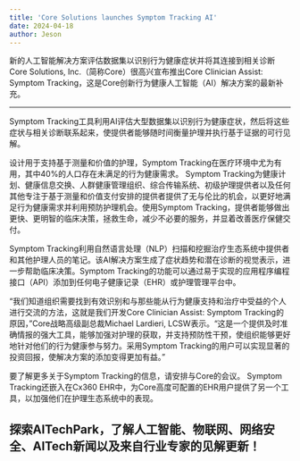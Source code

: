 ```yaml
---
title: 'Core Solutions launches Symptom Tracking AI'
date: 2024-04-18
author: Jeson
---
```


新的人工智能解决方案评估数据集以识别行为健康症状并将其连接到相关诊断
Core Solutions, Inc.（简称Core）很高兴宣布推出Core Clinician Assist: Symptom Tracking，这是Core创新行为健康人工智能（AI）解决方案的最新补充。

---
Symptom Tracking工具利用AI评估大型数据集以识别行为健康症状，然后将这些症状与相关诊断联系起来，使提供者能够随时间衡量护理并执行基于证据的可行见解。

设计用于支持基于测量和价值的护理，Symptom Tracking在医疗环境中尤为有用，其中40%的人口存在未满足的行为健康需求。 Symptom Tracking为健康计划、健康信息交换、人群健康管理组织、综合传输系统、初级护理提供者以及任何其他专注于基于测量和价值支付安排的提供者提供了无与伦比的机会，以更好地满足行为健康需求并利用预防护理机会。使用Symptom Tracking，提供者能够做出更快、更明智的临床决策，拯救生命，减少不必要的服务，并显着改善医疗保健交付。

Symptom Tracking利用自然语言处理（NLP）扫描和挖掘治疗生态系统中提供者和其他护理人员的笔记。该AI解决方案生成了症状趋势和潜在诊断的视觉表示，进一步帮助临床决策。Symptom Tracking的功能可以通过易于实现的应用程序编程接口（API）添加到任何电子健康记录（EHR）或护理管理平台中。

“我们知道组织需要找到有效识别和与那些能从行为健康支持和治疗中受益的个人进行交流的方法，这就是我们开发Core Clinician Assist: Symptom Tracking的原因，”Core战略高级副总裁Michael Lardieri, LCSW表示。“这是一个提供及时准确情报的强大工具，能够加强对护理的获取，并支持预防性干预，使组织能够更好地针对他们的行为健康参与努力。采用Symptom Tracking的用户可以实现显著的投资回报，使解决方案的添加变得更加有益。”

要了解更多关于Symptom Tracking的信息，请安排与Core的会议。
Symptom Tracking还嵌入在Cx360 EHR中，为Core高度可配置的EHR用户提供了另一个工具，以加强他们在护理生态系统中的表现。

探索AITechPark，了解人工智能、物联网、网络安全、AITech新闻以及来自行业专家的见解更新！
---

